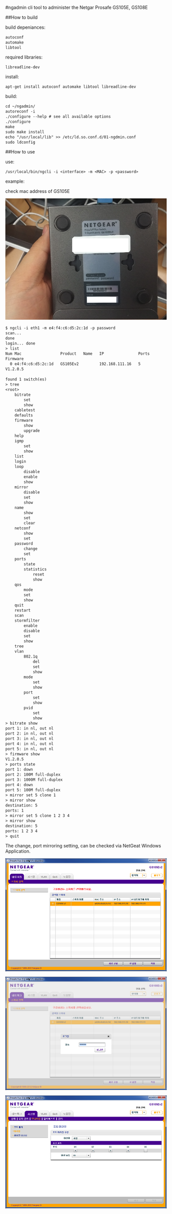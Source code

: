 #ngadmin
cli tool to administer the Netgar Prosafe GS105E, GS108E

##How to build

build depeniances:

```
autoconf
automake
libtool
```

required libraries:

```
libreadline-dev
```

install:

```
apt-get install autoconf automake libtool libreadline-dev
```

build:

```
cd ~/ngadmin/
autoreconf -i
./configure --help # see all available options
./configure
make
sudo make install
echo "/usr/local/lib" >> /etc/ld.so.conf.d/01-ngdmin.conf
sudo ldconfig
```

##How to use

use:

```
/usr/local/bin/ngcli -i <interface> -m <MAC> -p <password>
```

example:

check mac address of GS105E

![MAC Address of GS105E](docs/gs105e_000.png)


```
$ ngcli -i eth1 -m e4:f4:c6:d5:2c:1d -p password
scan... 
done
login... done
> list
Num Mac                 Product   Name   IP               Ports   Firmware
  0 e4:f4:c6:d5:2c:1d   GS105Ev2         192.168.111.16   5       V1.2.0.5
 
found 1 switch(es)
> tree
<root>
    bitrate
        set
        show
    cabletest
    defaults
    firmware
        show
        upgrade
    help
    igmp
        set
        show
    list
    login
    loop
        disable
        enable
        show
    mirror
        disable
        set
        show
    name
        show
        set
        clear
    netconf
        show
        set
    password
        change
        set
    ports
        state
        statistics
            reset
            show
    qos
        mode
        set
        show
    quit
    restart
    scan
    stormfilter
        enable
        disable
        set
        show
    tree
    vlan
        802.1q
            del
            set
            show
        mode
            set
            show
        port
            set
            show
        pvid
            set
            show
> bitrate show
port 1: in nl, out nl
port 2: in nl, out nl
port 3: in nl, out nl
port 4: in nl, out nl
port 5: in nl, out nl
> firmware show
V1.2.0.5
> ports state 
port 1: down
port 2: 100M full-duplex
port 3: 1000M full-duplex
port 4: down
port 5: 100M full-duplex
> mirror set 5 clone 1
> mirror show
destination: 5
ports: 1 
> mirror set 5 clone 1 2 3 4
> mirror show
destination: 5
ports: 1 2 3 4 
> quit
```

The change, port mirroring setting, can be checked via NetGeat Windows Application.

![Discovery GS105E in NetGear Windows App](docs/gs105e_001.png)

![Login GS105E in NetGear Windows App](docs/gs105e_002.png)

![PortMirroring setting of GS105E in NetGear Windows App](docs/gs105e_003.png)


